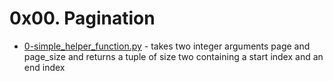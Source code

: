 # 0x00. Pagination
- [0-simple_helper_function.py](0-simple_helper_function.py) - takes two integer arguments page and page_size and returns a tuple of size two containing a start index and an end index